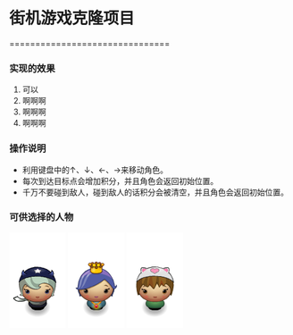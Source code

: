 
# 街机游戏克隆项目
===============================

### 实现的效果
1. 可以
2. 啊啊啊
3. 啊啊啊
4. 啊啊啊

### 操作说明
* 利用键盘中的↑、↓、←、→来移动角色。
* 每次到达目标点会增加积分，并且角色会返回初始位置。
* 千万不要碰到敌人，碰到敌人的话积分会被清空，并且角色会返回初始位置。

### 可供选择的人物
![1](images/char-horn-girl.png)
![2](images/char-princess-girl.png)
![3](images/char-cat-girl.png)
